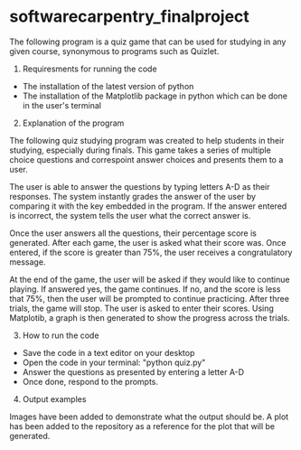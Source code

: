 # softwarecarpentry_finalproject

The following program is a quiz game that can be used for studying in any given course, synonymous to programs such as Quizlet.

1. Requiresments for running the code

- The installation of the latest version of python
- The installation of the Matplotlib package in python which can be done in the user's terminal 

2. Explanation of the program

The following quiz studying program was created to help students in their studying, especially during finals. This game takes a series of multiple choice questions and correspoint answer choices and presents them to a user. 

The user is able to answer the questions by typing letters A-D as their responses. The system instantly grades the answer of the user by comparing it with the key embedded in the program. If the answer entered is incorrect, the system tells the user what the correct answer is.

Once the user answers all the questions, their percentage score is generated. After each game, the user is asked what their score was. Once entered, if the score is greater than 75%, the user receives a congratulatory message.

At the end of the game, the user will be asked if they would like to continue playing. If answered yes, the game continues. If no, and the score is less that 75%, then the user will be prompted to continue practicing. After three trials, the game will stop. The user is asked to enter their scores. Using Matplotib, a graph is then generated to show the progress across the trials.


3. How to run the code
- Save the code in a text editor on your desktop
- Open the code in your terminal: "python quiz.py"
- Answer the questions as presented by entering a letter A-D
- Once done, respond to the prompts.

4. Output examples

Images have been added to demonstrate what the output should be. A plot has been added to the repository as a reference for the plot that will be generated. 

